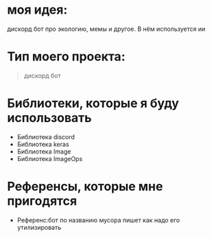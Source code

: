 # моя идея:
дискорд бот про экологию, мемы и другое.
В нём используется ии
# Тип моего проекта:
> дискорд бот

# Библиотеки, которые я буду использовать
- Библиотека discord
- Библиотека keras
- Библиотека Image
- Библиотека ImageOps 
# Референсы, которые мне пригодятся
- Референс:бот по названию мусора пишет как надо его утилизировать


